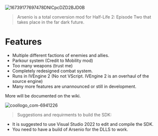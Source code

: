 
![16739177697478DNlCpcDZD2BJD0B](https://user-images.githubusercontent.com/65312637/212814034-c4243151-0bf8-4360-ac15-ea5e1b221870.png)


> Arsenio is a total conversion mod for Half-Life 2: Episode Two that takes place in the far dark future.

# Features

- Multiple different factions of enemies and allies.
- Parkour system (Credit to Mobility mod)
- Too many weapons (trust me)
- Completely redesigned combat system.
- Runs in IVEngine 2 (No not VScript. IVEngine 2 is an overhaul of the source engine)
- Many more features are unannounced or still in development.

More will be documented on the wiki.

 ![coollogo_com-6941226](https://user-images.githubusercontent.com/65312637/212814265-81a8dd88-0a6d-4939-8a03-990cec8670a8.png)

> Suggestions and requirments to build the SDK:

- It is suggested to use Visual Studio 2022 to edit and compile the SDK.
- You need to have a build of Arsenio for the DLLS to work.



